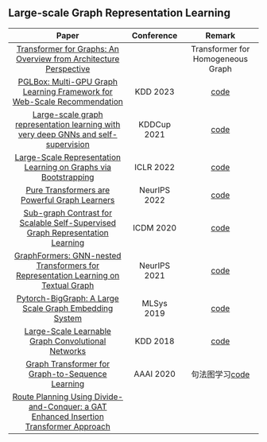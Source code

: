 ## Large-scale Graph Representation Learning
| Paper | Conference | Remark |
| :---:| :---:| :---:|
|[Transformer for Graphs: An Overview from Architecture Perspective](https://arxiv.org/pdf/2202.08455.pdf)||Transformer for Homogeneous Graph|
|[PGLBox: Multi-GPU Graph Learning Framework for Web-Scale Recommendation](https://xhyccc.github.io/pglbox.pdf)|KDD 2023|[code](https://github.com/PaddlePaddle/PGL/tree/main/apps/PGLBox)|
|[Large-scale graph representation learning with very deep GNNs and self-supervision](https://arxiv.org/pdf/2107.09422.pdf)|KDDCup 2021|[code](https://github.com/google-deepmind/deepmind-research/tree/master/ogb_lsc)|
|[Large-Scale Representation Learning on Graphs via Bootstrapping](https://arxiv.org/pdf/2102.06514.pdf)|ICLR 2022|[code](https://github.com/nerdslab/bgrl)|
|[Pure Transformers are Powerful Graph Learners](https://proceedings.neurips.cc/paper_files/paper/2022/file/5d84236751fe6d25dc06db055a3180b0-Paper-Conference.pdf)|NeurIPS 2022|[code](https://github.com/jw9730/tokengt)|
|[Sub-graph Contrast for Scalable Self-Supervised Graph Representation Learning](https://arxiv.org/pdf/2009.10273.pdf)|ICDM 2020|[code](https://github.com/yzjiao/Subg-Con)|
|[GraphFormers: GNN-nested Transformers for Representation Learning on Textual Graph](https://proceedings.neurips.cc/paper_files/paper/2021/file/f18a6d1cde4b205199de8729a6637b42-Paper.pdf)|NeurIPS 2021|[code](https://github.com/microsoft/GraphFormers)|
|[Pytorch-BigGraph: A Large Scale Graph Embedding System](https://proceedings.mlsys.org/paper_files/paper/2019/file/1eb34d662b67a14e3511d0dfd78669be-Paper.pdf)|MLSys 2019|[code](https://github.com/facebookresearch/PyTorch-BigGraph)|
|[Large-Scale Learnable Graph Convolutional Networks](https://dl.acm.org/doi/pdf/10.1145/3219819.3219947)|KDD 2018|[code](https://github.com/divelab/lgcn/)|
|[Graph Transformer for Graph-to-Sequence Learning](https://arxiv.org/pdf/1911.07470.pdf)|AAAI 2020|句法图学习[code](https://github.com/jcyk/gtos)|
|[Route Planning Using Divide-and-Conquer: a GAT Enhanced Insertion Transformer Approach](https://deliverypdf.ssrn.com/delivery.php?ID=462120099114119086095126072006120067050047004027052090098036102021098053017017123120017010101021043071094126068080106114097074053022074004072005012100127054119098095003065049058123047014018100125039000055065081100067022093025122081094102105031124028083001102075030015015119091064098&EXT=pdf&INDEX=TRUE)|
